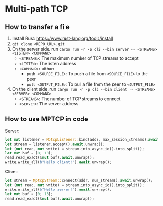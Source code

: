# Multi-path TCP

## How to transfer a file

1. Install Rust: <https://www.rust-lang.org/tools/install>
1. `git clone <REPO_URL>.git`
1. On the server side, run `cargo run -r -p cli --bin server -- <STREAMS> <LISTEN> <COMMAND>`
   - `<STREAMS>`: The maximum number of TCP streams to accept
   - `<LISTEN>`: The listen address
   - `<COMMAND>`: either:
     - `push <SOURCE_FILE>`: To push a file from `<SOURCE_FILE>` to the peer
     - `pull <OUTPUT_FILE>`: To pull a file from the peer to `<OUTPUT_FILE>`
1. On the client side, run `cargo run -r -p cli --bin client -- <STREAMS> <SERVER> <COMMAND>`
   - `<STREAMS>`: The number of TCP streams to connect
   - `<SERVER>`: The server address

## How to use MPTCP in code

Server:

```rust
let mut listener = MptcpListener::bind(addr, max_session_streams).await.unwrap();
let stream = listener.accept().await.unwrap();
let (mut read, mut write) = stream.into_async_io().into_split();
let mut buf = [0; 13];
read.read_exact(&mut buf).await.unwrap();
write.write_all(b"Hello client!").await.unwrap();
```

Client:

```rust
let stream = MptcpStream::connect(addr, num_streams).await.unwrap();
let (mut read, mut write) = stream.into_async_io().into_split();
write.write_all(b"Hello server!").await.unwrap();
let mut buf = [0; 13];
read.read_exact(&mut buf).await.unwrap();
```

